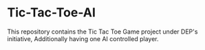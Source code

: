 # Tic-Tac-Toe-AI
This repository contains the Tic Tac Toe Game project under DEP's initiative, Additionally having one AI controlled player.
